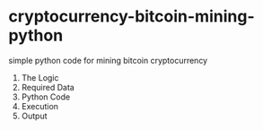 # cryptocurrency-bitcoin-mining-python

simple python code for mining bitcoin cryptocurrency

1. The Logic
2. Required Data
3. Python Code
4. Execution
5. Output 
